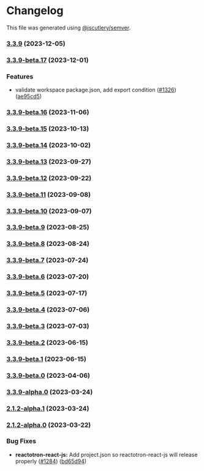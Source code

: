 # Changelog

This file was generated using [@jscutlery/semver](https://github.com/jscutlery/semver).

### [3.3.9](https://github.com/infinitered/reactotron/compare/reactotron-react-js@3.3.9-beta.17...reactotron-react-js@3.3.9) (2023-12-05)

### [3.3.9-beta.17](https://github.com/infinitered/reactotron/compare/reactotron-react-js@3.3.9-beta.16...reactotron-react-js@3.3.9-beta.17) (2023-12-01)


### Features

* validate workspace package.json, add export condition ([#1326](https://github.com/infinitered/reactotron/issues/1326)) ([ae95cd5](https://github.com/infinitered/reactotron/commit/ae95cd536de187ede034e5183ceeb812f356d273))

### [3.3.9-beta.16](https://github.com/infinitered/reactotron/compare/reactotron-react-js@3.3.9-beta.15...reactotron-react-js@3.3.9-beta.16) (2023-11-06)

### [3.3.9-beta.15](https://github.com/infinitered/reactotron/compare/reactotron-react-js@3.3.9-beta.14...reactotron-react-js@3.3.9-beta.15) (2023-10-13)

### [3.3.9-beta.14](https://github.com/infinitered/reactotron/compare/reactotron-react-js@3.3.9-beta.13...reactotron-react-js@3.3.9-beta.14) (2023-10-02)

### [3.3.9-beta.13](https://github.com/infinitered/reactotron/compare/reactotron-react-js@3.3.9-beta.12...reactotron-react-js@3.3.9-beta.13) (2023-09-27)

### [3.3.9-beta.12](https://github.com/infinitered/reactotron/compare/reactotron-react-js@3.3.9-beta.11...reactotron-react-js@3.3.9-beta.12) (2023-09-22)

### [3.3.9-beta.11](https://github.com/infinitered/reactotron/compare/reactotron-react-js@3.3.9-beta.10...reactotron-react-js@3.3.9-beta.11) (2023-09-08)

### [3.3.9-beta.10](https://github.com/infinitered/reactotron/compare/reactotron-react-js@3.3.9-beta.9...reactotron-react-js@3.3.9-beta.10) (2023-09-07)

### [3.3.9-beta.9](https://github.com/infinitered/reactotron/compare/reactotron-react-js@3.3.9-beta.8...reactotron-react-js@3.3.9-beta.9) (2023-08-25)

### [3.3.9-beta.8](https://github.com/infinitered/reactotron/compare/reactotron-react-js@3.3.9-beta.7...reactotron-react-js@3.3.9-beta.8) (2023-08-24)

### [3.3.9-beta.7](https://github.com/infinitered/reactotron/compare/reactotron-react-js@3.3.9-beta.6...reactotron-react-js@3.3.9-beta.7) (2023-07-24)

### [3.3.9-beta.6](https://github.com/infinitered/reactotron/compare/reactotron-react-js@3.3.9-beta.5...reactotron-react-js@3.3.9-beta.6) (2023-07-20)

### [3.3.9-beta.5](https://github.com/infinitered/reactotron/compare/reactotron-react-js@3.3.9-beta.4...reactotron-react-js@3.3.9-beta.5) (2023-07-17)

### [3.3.9-beta.4](https://github.com/infinitered/reactotron/compare/reactotron-react-js@3.3.9-beta.3...reactotron-react-js@3.3.9-beta.4) (2023-07-06)

### [3.3.9-beta.3](https://github.com/infinitered/reactotron/compare/reactotron-react-js@3.3.9-beta.2...reactotron-react-js@3.3.9-beta.3) (2023-07-03)

### [3.3.9-beta.2](https://github.com/infinitered/reactotron/compare/reactotron-react-js@3.3.9-beta.1...reactotron-react-js@3.3.9-beta.2) (2023-06-15)

### [3.3.9-beta.1](https://github.com/infinitered/reactotron/compare/reactotron-react-js@3.3.9-beta.0...reactotron-react-js@3.3.9-beta.1) (2023-06-15)

### [3.3.9-beta.0](https://github.com/infinitered/reactotron/compare/reactotron-react-js@3.3.9-alpha.0...reactotron-react-js@3.3.9-beta.0) (2023-04-06)

### [3.3.9-alpha.0](https://github.com/infinitered/reactotron/compare/reactotron-react-js@2.1.2-alpha.1...reactotron-react-js@3.3.9-alpha.0) (2023-03-24)

### [2.1.2-alpha.1](https://github.com/infinitered/reactotron/compare/reactotron-react-js@2.1.2-alpha.0...reactotron-react-js@2.1.2-alpha.1) (2023-03-24)

### [2.1.2-alpha.0](https://github.com/infinitered/reactotron/compare/reactotron-react-js@2.1.1...reactotron-react-js@2.1.2-alpha.0) (2023-03-22)


### Bug Fixes

* **reactotron-react-js:** Add project.json so reactotron-react-js will release properly ([#1284](https://github.com/infinitered/reactotron/issues/1284)) ([bd65d94](https://github.com/infinitered/reactotron/commit/bd65d9440c2c4e035b277fbff89ef140ae86dcaa))
